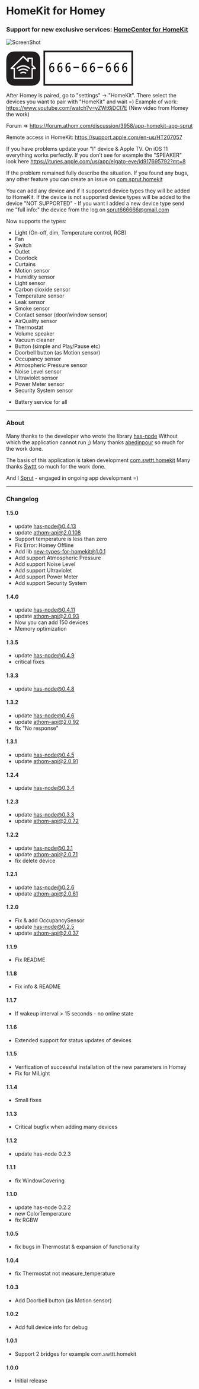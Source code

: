 # HomeKit for Homey

### Support for new exclusive services: [HomeCenter for HomeKit](https://itunes.apple.com/ru/app/homecenter-for-homekit/id1329662539?mt=8)
![ScreenShot](https://github.com/sprut666666/graphics/blob/master/homecenter/ScreenShot.png)

![Image of paircode](https://github.com/sprut666666/graphics/blob/master/homekit/code.png)

After Homey is paired, go to "settings" -> "HomeKit". There select the devices you want to pair with "HomeKit" and wait =)
Example of work: https://www.youtube.com/watch?v=yZWt6jDCl7E (New video from Homey the work)

Forum => https://forum.athom.com/discussion/3958/app-homekit-app-sprut

Remote access in HomeKit: https://support.apple.com/en-us/HT207057

If you have problems update your "I" device & Apple TV. On iOS 11 everything works perfectly. If you don't see for example the "SPEAKER" look here https://itunes.apple.com/us/app/elgato-eve/id917695792?mt=8

If the problem remained fully describe the situation. If you found any bugs, any other feature you can create an issue on [com.sprut.homekit](https://github.com/sprut666666/com.sprut.homekit)

You can add any device and if it supported device types they will be added to HomeKit. If the device is not supported device types will be added to the device "NOT SUPPORTED" - If you want I added a new device type send me "full info:" the device from the log on sprut666666@gmail.com

Now supports the types:
- Light (On-off, dim, Temperature control, RGB)
- Fan
- Switch
- Outlet
- Doorlock
- Curtains
- Motion sensor
- Humidity sensor
- Light sensor
- Carbon dioxide sensor
- Temperature sensor
- Leak sensor
- Smoke sensor
- Contact sensor (door/window sensor)
- AirQuality sensor
- Thermostat
- Volume speaker
- Vacuum cleaner
- Button (simple and Play/Pause etc)
- Doorbell button (as Motion sensor)
- Occupancy sensor
- Atmospheric Pressure sensor
- Noise Level sensor
- Ultraviolet sensor
- Power Meter sensor
- Security System sensor

+ Battery service for all

---

### About
Many thanks to the developer who wrote the library [has-node](https://github.com/abedinpour/HAS) Without which the application cannot run ;)
Many thanks [abedinpour](https://github.com/abedinpour) so much for the work done.

The basis of this application is taken development [com.swttt.homekit](https://github.com/swttt/com.swttt.homekit)
Many thanks [Swttt](https://github.com/swttt) so much for the work done.

And I [Sprut](https://github.com/sprut666666) - engaged in ongoing app development =)

---

### Changelog

#### 1.5.0
- update has-node@0.4.13
- update athom-api@2.0.108
- Support temperature is less than zero
- Fix Error: Homey Offline
- Add lib new-types-for-homekit@1.0.1
- Add support Atmospheric Pressure
- Add support Noise Level
- Add support Ultraviolet
- Add support Power Meter
- Add support Security System

#### 1.4.0
- update has-node@0.4.11
- update athom-api@2.0.93
- Now you can add 150 devices
- Memory optimization

#### 1.3.5
- update has-node@0.4.9
- critical fixes

#### 1.3.3
- update has-node@0.4.8

#### 1.3.2
- update has-node@0.4.6
- update athom-api@2.0.92
- fix "No response"

#### 1.3.1
- update has-node@0.4.5
- update athom-api@2.0.91

#### 1.2.4
- update has-node@0.3.4

#### 1.2.3
- update has-node@0.3.3
- update athom-api@2.0.72

#### 1.2.2
- update has-node@0.3.1
- update athom-api@2.0.71
- fix delete device

#### 1.2.1
- update has-node@0.2.6
- update athom-api@2.0.61

#### 1.2.0
- Fix & add OccupancySensor
- update has-node@0.2.5
- update athom-api@2.0.37

#### 1.1.9
- Fix README

#### 1.1.8
- Fix info & README

#### 1.1.7
- If wakeup interval > 15 seconds - no online state

#### 1.1.6
- Extended support for status updates of devices

#### 1.1.5
- Verification of successful installation of the new parameters in Homey
- Fix for MiLight

#### 1.1.4
- Small fixes

#### 1.1.3
- Critical bugfix when adding many devices

#### 1.1.2
- update has-node 0.2.3

#### 1.1.1
- fix WindowCovering

#### 1.1.0
- update has-node 0.2.2
- new ColorTemperature
- fix RGBW

#### 1.0.5
- fix bugs in Thermostat & expansion of functionality

#### 1.0.4
- fix Thermostat not measure_temperature

#### 1.0.3
- Add Doorbell button (as Motion sensor)

#### 1.0.2
- Add full device info for debug

#### 1.0.1
- Support 2 bridges for example com.swttt.homekit

#### 1.0.0
- Initial release
